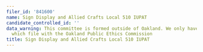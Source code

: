 ```yaml
---
filer_id: '841600'
name: Sign Display and Allied Crafts Local 510 IUPAT
candidate_controlled_id: ''
data_warning: This committee is formed outside of Oakland. We only have data on committees
  which file with the Oakland Public Ethics Commission
title: Sign Display and Allied Crafts Local 510 IUPAT
---
```


